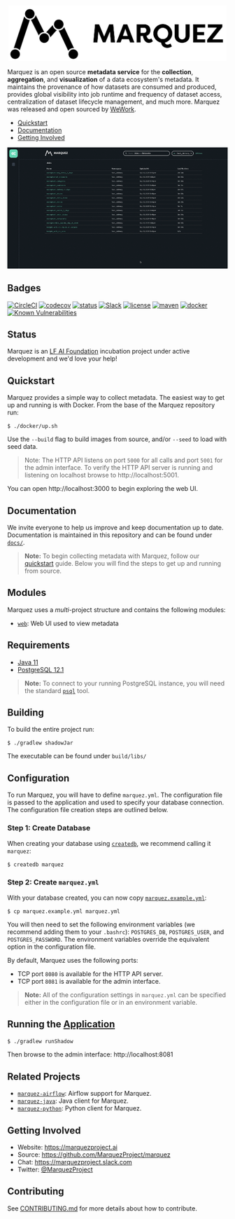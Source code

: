 <p align="center">
  <img src="./docs/assets/images/marquez-logo.png" width="500px" />
</p>

Marquez is an open source **metadata service** for the **collection**, **aggregation**, and **visualization** of a data ecosystem's metadata. It maintains the provenance of how datasets are consumed and produced, provides global visibility into job runtime and frequency of dataset access, centralization of dataset lifecycle management, and much more. Marquez was released and open sourced by [WeWork](https://www.wework.com).

* [Quickstart](#quickstart)
* [Documentation](#documentation)
* [Getting Involved](#getting-involved)

<p align="center">
  <img src="./web/docs/demo.gif">
</p>

## Badges

[![CircleCI](https://circleci.com/gh/MarquezProject/marquez/tree/main.svg?style=shield)](https://circleci.com/gh/MarquezProject/marquez/tree/main)
[![codecov](https://codecov.io/gh/MarquezProject/marquez/branch/main/graph/badge.svg)](https://codecov.io/gh/MarquezProject/marquez/branch/main)
[![status](https://img.shields.io/badge/status-WIP-yellow.svg)](#status)
[![Slack](https://img.shields.io/badge/slack-chat-blue.svg)](https://join.slack.com/t/marquezproject/shared_invite/zt-izlcs3ar-V_mHjWkAUBBGEHuezX~ZgQ)
[![license](https://img.shields.io/badge/license-Apache_2.0-blue.svg)](https://raw.githubusercontent.com/MarquezProject/marquez/main/LICENSE)
[![maven](https://img.shields.io/maven-central/v/io.github.marquezproject/marquez.svg)](https://search.maven.org/search?q=g:io.github.marquezproject)
[![docker](https://img.shields.io/badge/docker-hub-blue.svg?style=flat)](https://hub.docker.com/r/marquezproject/marquez)
[![Known Vulnerabilities](https://snyk.io/test/github/MarquezProject/marquez/badge.svg)](https://snyk.io/test/github/MarquezProject/marquez)

## Status

Marquez is an [LF AI Foundation](https://lfai.foundation) incubation project under active development and we'd love your help!

## Quickstart

Marquez provides a simple way to collect metadata. The easiest way to get up and running is with Docker. From the base of the Marquez repository run:

```
$ ./docker/up.sh
```
Use the `--build` flag to build images from source, and/or `--seed` to load with seed data.

> Note: The HTTP API listens on port `5000` for all calls and port `5001` for the admin interface. To verify the HTTP API server is running and listening on localhost browse to http://localhost:5001.

You can open http://localhost:3000 to begin exploring the web UI.

## Documentation

We invite everyone to help us improve and keep documentation up to date. Documentation is maintained in this repository and can be found under [`docs/`](https://github.com/MarquezProject/marquez/tree/main/docs).

> **Note:** To begin collecting metadata with Marquez, follow our [quickstart](https://marquezproject.github.io/marquez/quickstart.html) guide. Below you will find the steps to get up and running from source.

## Modules

Marquez uses a _multi_-project structure and contains the following modules:

* [`web`](https://github.com/MarquezProject/marquez/tree/main/web): Web UI used to view metadata

## Requirements

* [Java 11](https://openjdk.java.net/install)
* [PostgreSQL 12.1](https://www.postgresql.org/download)

> **Note:** To connect to your running PostgreSQL instance, you will need the standard [`psql`](https://www.postgresql.org/docs/9.6/app-psql.html) tool.

## Building

To build the entire project run:

```
$ ./gradlew shadowJar
```

The executable can be found under `build/libs/`

## Configuration

To run Marquez, you will have to define `marquez.yml`. The configuration file is passed to the application and used to specify your database connection. The configuration file creation steps are outlined below.

### Step 1: Create Database

When creating your database using [`createdb`](https://www.postgresql.org/docs/12/app-createdb.html), we recommend calling it `marquez`:

```bash
$ createdb marquez
```

### Step 2: Create `marquez.yml`

With your database created, you can now copy [`marquez.example.yml`](https://github.com/MarquezProject/marquez/blob/main/marquez.example.yml):

```
$ cp marquez.example.yml marquez.yml
```

You will then need to set the following environment variables (we recommend adding them to your `.bashrc`): `POSTGRES_DB`, `POSTGRES_USER`, and `POSTGRES_PASSWORD`. The environment variables override the equivalent option in the configuration file. 

By default, Marquez uses the following ports:

* TCP port `8080` is available for the HTTP API server.
* TCP port `8081` is available for the admin interface.

> **Note:** All of the configuration settings in `marquez.yml` can be specified either in the configuration file or in an environment variable.

## Running the [Application](https://github.com/MarquezProject/marquez/blob/main/src/main/java/marquez/MarquezApp.java)

```bash
$ ./gradlew runShadow
```

Then browse to the admin interface: http://localhost:8081

## Related Projects

* [`marquez-airflow`](https://github.com/MarquezProject/marquez-airflow): Airflow support for Marquez.
* [`marquez-java`](https://github.com/MarquezProject/marquez-java): Java client for Marquez.
* [`marquez-python`](https://github.com/MarquezProject/marquez-python): Python client for Marquez.

## Getting Involved

* Website: https://marquezproject.ai
* Source: https://github.com/MarquezProject/marquez
* Chat: https://marquezproject.slack.com
* Twitter: [@MarquezProject](https://twitter.com/MarquezProject)

## Contributing

See [CONTRIBUTING.md](https://github.com/MarquezProject/marquez/blob/main/CONTRIBUTING.md) for more details about how to contribute.
